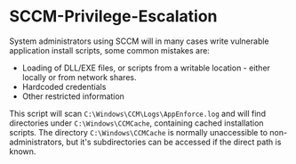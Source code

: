 # SCCM-Privilege-Escalation

System administrators using SCCM will in many cases write vulnerable application install scripts, some common mistakes are:
- Loading of DLL/EXE files, or scripts from a writable location - either locally or from network shares.
- Hardcoded credentials
- Other restricted information

This script will scan `C:\Windows\CCM\Logs\AppEnforce.log` and will find directories under `C:\Windows\CCMCache`, containing cached installation scripts.
The directory `C:\Windows\CCMCache` is normally unaccessible to non-administrators, but it's subdirectories can be accessed if the direct path is known.
